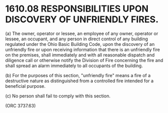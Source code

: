 1610.08 RESPONSIBILITIES UPON DISCOVERY OF UNFRIENDLY FIRES.
============================================================

​(a) The owner, operator or lessee, an employee of any owner, operator
or lessee, an occupant, and any person in direct control of any building
regulated under the Ohio Basic Building Code, upon the discovery of an
unfriendly fire or upon receiving information that there is an
unfriendly fire on the premises, shall immediately and with all
reasonable dispatch and diligence call or otherwise notify the Division
of Fire concerning the fire and shall spread an alarm immediately to all
occupants of the building.

​(b) For the purposes of this section, "unfriendly fire" means a fire of
a destructive nature as distinguished from a controlled fire intended
for a beneficial purpose.

​(c) No person shall fail to comply with this section.

(ORC 3737.63)
